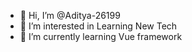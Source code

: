 - 👋 Hi, I’m @Aditya-26199
- 👀 I’m interested in Learning New Tech
- 🌱 I’m currently learning Vue framework

  
<!---
Aditya-26199/Aditya-26199 is a ✨ special ✨ repository because its `README.md` (this file) appears on your GitHub profile.
You can click the Preview link to take a look at your changes.
--->
